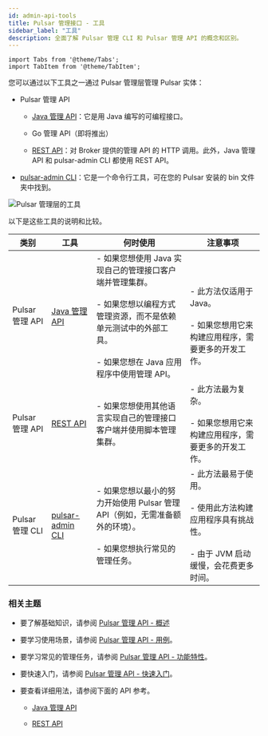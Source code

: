 ```yaml
---
id: admin-api-tools
title: Pulsar 管理接口 - 工具
sidebar_label: "工具"
description: 全面了解 Pulsar 管理 CLI 和 Pulsar 管理 API 的概念和区别。
---
```


````mdx-code-block
import Tabs from '@theme/Tabs';
import TabItem from '@theme/TabItem';
````

您可以通过以下工具之一通过 Pulsar 管理层管理 Pulsar 实体：

- Pulsar 管理 API

  - [Java 管理 API](/api/admin/)：它是用 Java 编写的可编程接口。

  - Go 管理 API（即将推出）

  - [REST API](pathname:///admin-rest-api/?version=@pulsar:version_number@)：对 Broker 提供的管理 API 的 HTTP 调用。此外，Java 管理 API 和 pulsar-admin CLI 都使用 REST API。

- [pulsar-admin CLI](pathname:///reference/#/@pulsar:version_reference@/pulsar-admin/)：它是一个命令行工具，可在您的 Pulsar 安装的 bin 文件夹中找到。

![Pulsar 管理层的工具](/assets/admin-api-tools.svg)

以下是这些工具的说明和比较。

类别|工具|何时使用|注意事项
|---|---|---|---
Pulsar 管理 API|[Java 管理 API](/api/admin/)| - 如果您想使用 Java 实现自己的管理接口客户端并管理集群。<br/><br/> - 如果您想以编程方式管理资源，而不是依赖单元测试中的外部工具。<br/><br/> - 如果您想在 Java 应用程序中使用管理 API。| <br/><br/> - 此方法仅适用于 Java。<br/><br/> - 如果您想用它来构建应用程序，需要更多的开发工作。
Pulsar 管理 API | [REST API](pathname:///admin-rest-api/?version=@pulsar:version_number@)|- 如果您想使用其他语言实现自己的管理接口客户端并使用脚本管理集群。| - 此方法最为复杂。<br/><br/> - 如果您想用它来构建应用程序，需要更多的开发工作。
Pulsar 管理 CLI| [pulsar-admin CLI](pathname:///reference/#/@pulsar:version_reference@/pulsar-admin/) | - 如果您想以最小的努力开始使用 Pulsar 管理 API（例如，无需准备额外的环境）。<br/><br/> - 如果您想执行常见的管理任务。| - 此方法最易于使用。<br/><br/> - 使用此方法构建应用程序具有挑战性。<br/><br/> - 由于 JVM 启动缓慢，会花费更多时间。

### 相关主题

- 要了解基础知识，请参阅 [Pulsar 管理 API - 概述](admin-api-overview.md)

- 要学习使用场景，请参阅 [Pulsar 管理 API - 用例](admin-api-use-cases.md)。

- 要学习常见的管理任务，请参阅 [Pulsar 管理 API - 功能特性](admin-api-features.md)。

- 要快速入门，请参阅 [Pulsar 管理 API - 快速入门](admin-get-started.md)。

- 要查看详细用法，请参阅下面的 API 参考。

  - [Java 管理 API](/api/admin/)

  - [REST API](reference-rest-api-overview.md)